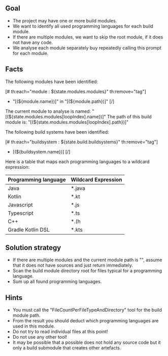 ## Goal

* The project may have one or more build modules.
* We want to identify all used programming languages for each build module.
* If there are multiple modules, we want to skip the root module, if it does not have any code.
* We analyse each module separately buy repeatedly calling this prompt for each module.

## Facts

The following modules have been identified:

[# th:each="module : ${state.modules.modules}" th:remove="tag"]
* "[(${module.name})]" in "[(${module.path})]"
  [/]

The current module to analyse is named: "[(${state.modules.modules[loopIndex].name})]"
The path of this build module is: "[(${state.modules.modules[loopIndex].path})]"

The following build systems have been identified:

[# th:each="buildsystem : ${state.build.buildsystems}" th:remove="tag"]
* [(${buildsystem.name})]
  [/]

Here is a table that maps each programming languages to a wildcard expression:

| Programming language | Wildcard Expression |
|----------------------|---------------------|
| Java                 | *.java              |
| Kotlin               | *.kt                |
| Javascript           | *.js                |
| Typescript           | *.ts                |
| C++                  | *.(h|hpp|cpp|cc)    |
| Gradle Kotlin DSL    | *.kts               |

## Solution strategy

* If there are multiple modules and the current module path is "", assume that it does not have sources and just return immediately.  
* Scan the build module directory root for files typical for a programming language.
* Sum up all found programming languages.

## Hints

* You must call the "FileCountPerFileTypeAndDirectory" tool for the build module path.
* From the result you should deduct which programming languages are used in this module.
* Do not try to read individual files at this point!
* Do not use any other tool!
* It may be possible that a possible does not hold any source code but it only a build submodule that creates other artefacts.
